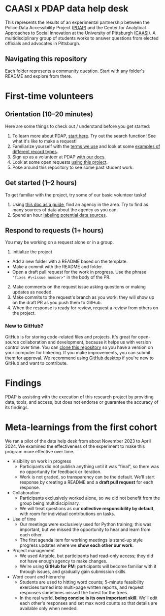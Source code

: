 # CAASI x PDAP data help desk
This represents the results of an experimental partnership between the Police Data Accessibility Project ([PDAP](https://pdap.io)) and the Center for Analytical Approaches to Social Innovation at the University of Pittsburgh ([CAASI](https://www.caasi.pitt.edu/)). A multidisciplinary group of students works to answer questions from elected officials and advocates in Pittsburgh.

## Navigating this repository
Each folder represents a community question. Start with any folder's README and explore from there.

# First-time volunteers

## Orientation (10–20 minutes)
Here are some things to check out / understand before you get started:
1. To learn more about PDAP, [start here](https://pdap.io/). Try out the search function! See what it's like to make a request!
2. Familiarize yourself with the [terms we use](https://docs.pdap.io/activities/terms-and-definitions) and look at some [examples of different record types](https://docs.pdap.io/activities/data-dictionaries/record-types-taxonomy).
3. Sign up as a volunteer at PDAP [with our docs](https://docs.pdap.io/activities/contribute).
4. Look at some open requests [using this project](https://github.com/orgs/Police-Data-Accessibility-Project/projects/26/views/1).
5. Poke around this repository to see some past student work.

## Get started (1–2 hours)
To get familiar with the project, try some of our basic volunteer tasks!
1. Using [this doc as a guide](https://docs.pdap.io/activities/contribute/submit-data-sources), find an agency in the area. Try to find as many sources of data about the agency as you can.
2. Spend an hour [labeling potential data sources](https://docs.pdap.io/activities/contribute/data-source-annotation).

## Respond to requests (1+ hours)
You may be working on a request alone or in a group.
1. Initialize the project
  - Add a new folder with a README based on the template.
  - Make a commit with the README and folder.
  - Open a draft pull request for the work in progress. Use the phrase `"fixes #\<issue number>"` in the body of the PR.
2. Make comments on the request issue asking questions or making updates as needed.
3. Make commits to the request's branch as you work; they will show up on the draft PR as you push them to GitHub.
4. When the response is ready for review, request a review from others on the project.

### New to GitHub?
GitHub is for storing code-related files and projects. It's great for open-source collaboration and development, because it helps us with version control over time. You can [clone this repository](https://docs.github.com/en/repositories/creating-and-managing-repositories/cloning-a-repository) so you have a version on your computer for tinkering. If you make improvements, you can submit them for approval. We recommend using [GitHub desktop](https://docs.github.com/en/desktop/overview/getting-started-with-github-desktop) if you're new to GitHub and want to contribute.

# Findings
PDAP is assisting with the execution of this research project by providing data, tools, and access, but does not endorse or guarantee the accuracy of its findings.

# Meta-learnings from the first cohort
We ran a pilot of the data help desk from about November 2023 to April 2024. We examined the effectiveness of the experiment to make this program more effective over time.

- Visibility on work in progress
   - Participants did not publish anything until it was "final", so there was no opportunity for feedback or iteration.
   - Work is not graded, so transparency can be the default. We'll start response by creating a README and a **draft pull request** for each response.
 - Collaboration
   - Participants exclusively worked alone, so we did not benefit from the group being multidisciplinary.
   - We will treat questions as our **collective responsibility by default**, with room for individual contributions on tasks.
 - Use of time
   - Our meetings were exclusively used for Python training; this was important, but we missed the opportunity to hear and learn from each other.
   - The first agenda item for working meetings is stand-up style progress updates where we **show each other our work**.
 - Project management
   - We used Airtable, but participants had read-only access; they did not have enough agency to make changes.
   - We're using **GitHub for PM**; participants will become familiar with it through issues, and gradually gain submission skills.
 - Word count and hierarchy
   - Students are used to hitting word counts; 5-minute feasibility exercises turned into multi-page written reports, and request responses sometimes missed the forest for the trees.
   - In the real world, **being concise is its own important skill**. We'll edit each other's responses and set max word counts so that details are available only when needed.
